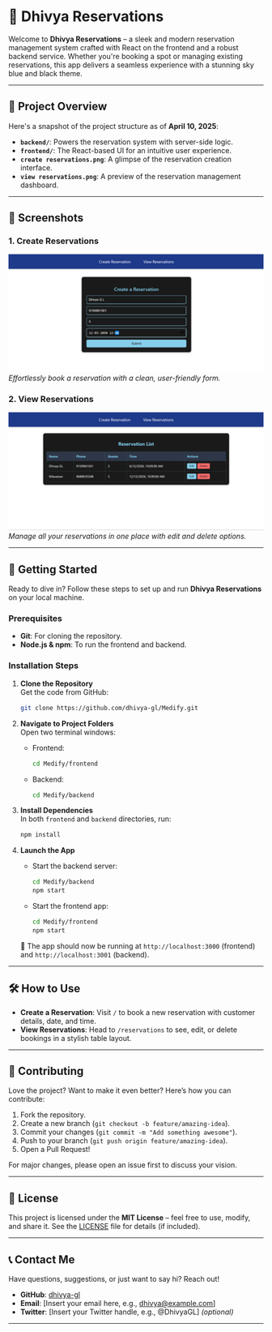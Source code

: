 
# 🌟 Dhivya Reservations

Welcome to **Dhivya Reservations** – a sleek and modern reservation management system crafted with React on the frontend and a robust backend service. Whether you're booking a spot or managing existing reservations, this app delivers a seamless experience with a stunning sky blue and black theme.

---

## 📂 Project Overview

Here's a snapshot of the project structure as of **April 10, 2025**:



- **`backend/`**: Powers the reservation system with server-side logic.
- **`frontend/`**: The React-based UI for an intuitive user experience.
- **`create reservations.png`**: A glimpse of the reservation creation interface.
- **`view reservations.png`**: A preview of the reservation management dashboard.

---

## 🎨 Screenshots

### 1. Create Reservations
![Create Reservations](create%20reservations.png)  
*Effortlessly book a reservation with a clean, user-friendly form.*

### 2. View Reservations
![View Reservations](view%20reservations.png)  
*Manage all your reservations in one place with edit and delete options.*

---

## 🚀 Getting Started

Ready to dive in? Follow these steps to set up and run **Dhivya Reservations** on your local machine.

### Prerequisites
- **Git**: For cloning the repository.
- **Node.js & npm**: To run the frontend and backend.

### Installation Steps

1. **Clone the Repository**  
   Get the code from GitHub:  
   ```bash
   git clone https://github.com/dhivya-gl/Medify.git
   ```

2. **Navigate to Project Folders**  
   Open two terminal windows:  
   - Frontend:  
     ```bash
     cd Medify/frontend
     ```
   - Backend:  
     ```bash
     cd Medify/backend
     ```

3. **Install Dependencies**  
   In both `frontend` and `backend` directories, run:  
   ```bash
   npm install
   ```

4. **Launch the App**  
   - Start the backend server:  
     ```bash
     cd Medify/backend
     npm start
     ```  
   - Start the frontend app:  
     ```bash
     cd Medify/frontend
     npm start
     ```  
   🎉 The app should now be running at `http://localhost:3000` (frontend) and `http://localhost:3001` (backend).

---

## 🛠️ How to Use

- **Create a Reservation**: Visit `/` to book a new reservation with customer details, date, and time.
- **View Reservations**: Head to `/reservations` to see, edit, or delete bookings in a stylish table layout.

---

## 🤝 Contributing

Love the project? Want to make it even better? Here’s how you can contribute:
1. Fork the repository.
2. Create a new branch (`git checkout -b feature/amazing-idea`).
3. Commit your changes (`git commit -m "Add something awesome"`).
4. Push to your branch (`git push origin feature/amazing-idea`).
5. Open a Pull Request!

For major changes, please open an issue first to discuss your vision.

---

## 📜 License

This project is licensed under the **MIT License** – feel free to use, modify, and share it. See the [LICENSE](LICENSE) file for details (if included).

---

## 📞 Contact Me

Have questions, suggestions, or just want to say hi? Reach out!

- **GitHub**: [dhivya-gl](https://github.com/dhivya-gl)  
- **Email**: [Insert your email here, e.g., dhivya@example.com]  
- **Twitter**: [Insert your Twitter handle, e.g., @DhivyaGL] *(optional)*

---




 
